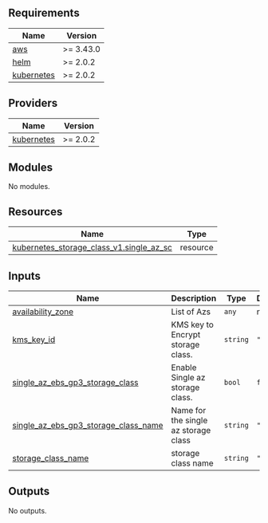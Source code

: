 <!-- BEGINNING OF PRE-COMMIT-TERRAFORM DOCS HOOK -->
## Requirements

| Name | Version |
|------|---------|
| <a name="requirement_aws"></a> [aws](#requirement\_aws) | >= 3.43.0 |
| <a name="requirement_helm"></a> [helm](#requirement\_helm) | >= 2.0.2 |
| <a name="requirement_kubernetes"></a> [kubernetes](#requirement\_kubernetes) | >= 2.0.2 |

## Providers

| Name | Version |
|------|---------|
| <a name="provider_kubernetes"></a> [kubernetes](#provider\_kubernetes) | >= 2.0.2 |

## Modules

No modules.

## Resources

| Name | Type |
|------|------|
| [kubernetes_storage_class_v1.single_az_sc](https://registry.terraform.io/providers/hashicorp/kubernetes/latest/docs/resources/storage_class_v1) | resource |

## Inputs

| Name | Description | Type | Default | Required |
|------|-------------|------|---------|:--------:|
| <a name="input_availability_zone"></a> [availability\_zone](#input\_availability\_zone) | List of Azs | `any` | n/a | yes |
| <a name="input_kms_key_id"></a> [kms\_key\_id](#input\_kms\_key\_id) | KMS key to Encrypt storage class. | `string` | `""` | no |
| <a name="input_single_az_ebs_gp3_storage_class"></a> [single\_az\_ebs\_gp3\_storage\_class](#input\_single\_az\_ebs\_gp3\_storage\_class) | Enable Single az storage class. | `bool` | `false` | no |
| <a name="input_single_az_ebs_gp3_storage_class_name"></a> [single\_az\_ebs\_gp3\_storage\_class\_name](#input\_single\_az\_ebs\_gp3\_storage\_class\_name) | Name for the single az storage class | `string` | `""` | no |
| <a name="input_storage_class_name"></a> [storage\_class\_name](#input\_storage\_class\_name) | storage class name | `string` | `""` | no |

## Outputs

No outputs.
<!-- END OF PRE-COMMIT-TERRAFORM DOCS HOOK -->
